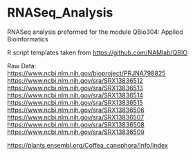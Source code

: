 # RNASeq_Analysis
RNASeq analysis preformed for the module QBio304: Applied Bioinformatics

R script templates taken from https://github.com/NAMlab/QBIO  

Raw Data:  
https://www.ncbi.nlm.nih.gov/bioproject/PRJNA798825  
https://www.ncbi.nlm.nih.gov/sra/SRX13836512  
https://www.ncbi.nlm.nih.gov/sra/SRX13836513  
https://www.ncbi.nlm.nih.gov/sra/SRX13836514  
https://www.ncbi.nlm.nih.gov/sra/SRX13836515  
https://www.ncbi.nlm.nih.gov/sra/SRX13836506  
https://www.ncbi.nlm.nih.gov/sra/SRX13836507  
https://www.ncbi.nlm.nih.gov/sra/SRX13836508  
https://www.ncbi.nlm.nih.gov/sra/SRX13836509  

https://plants.ensembl.org/Coffea_canephora/Info/Index
